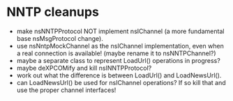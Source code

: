 # NNTP cleanups

- make nsNNTPProtocol NOT implement nsIChannel (a more fundamental base nsMsgProtocol change).
- use nsNntpMockChannel as the nsIChannel implementation, even when a real connection is available! (maybe rename it to nsNNTPChannel?)
- maybe a separate class to represent LoadUrl() operations in progress?
- maybe deXPCOMify and kill nsINNTPProtocol?
- work out what the difference is between LoadUrl() and LoadNewsUrl().
- can LoadNewsUrl() be used for nsIChannel operations? If so kill that and use the proper channel interfaces!


